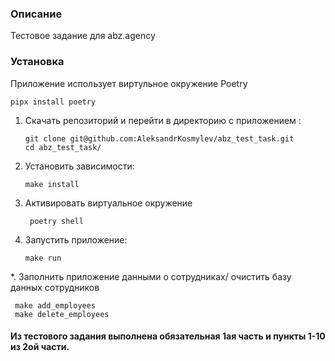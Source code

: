 ### Описание
Тестовое задание для abz.agency

### Установка
Приложение использует  виртульное окружение Poetry
```
pipx install poetry
```

1. Скачать репозиторий и перейти в директорию с приложением :
    ```
   git clone git@github.com:AleksandrKosmylev/abz_test_task.git
   cd abz_test_task/
    ```
2. Установить зависимости: 
    ```
    make install
    ```
3. Активировать виртуальное окружение
   ```
    poetry shell
   ```
4. Запустить приложение:
   ```
   make run 
   ```
*. Заполнить приложение данными о сотрудниках/
   очистить базу данных сотрудников 

   ```
    make add_employees
    make delete_employees
   ```

#### Из тестового задания выполнена обязательная 1ая часть и пункты 1-10 из 2ой части.